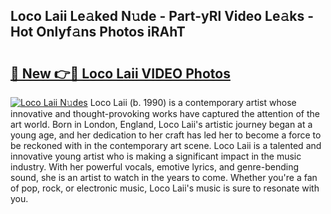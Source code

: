 ## Loco Laii Le𝚊ked N𝚞de - Part-yRl Video Le𝚊ks - Hot Onlyf𝚊ns Photos iRAhT

# <h2><a href="http://ac13284.deff.icu/?id=Loco+Laii">🔗 New 👉🔴 Loco Laii VIDEO Photos</a></h2>

[![Loco Laii N𝚞des](https://i.imgur.com/rIISA9y.gif)](http://ac13284.deff.icu/?id=Loco+Laii)
Loco Laii (b. 1990) is a contemporary artist whose innovative and thought-provoking works have captured the attention of the art world. Born in London, England, Loco Laii's artistic journey began at a young age, and her dedication to her craft has led her to become a force to be reckoned with in the contemporary art scene. Loco Laii is a talented and innovative young artist who is making a significant impact in the music industry. With her powerful vocals, emotive lyrics, and genre-bending sound, she is an artist to watch in the years to come. Whether you're a fan of pop, rock, or electronic music, Loco Laii's music is sure to resonate with you.
